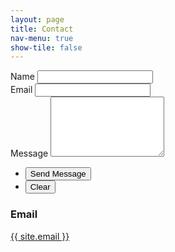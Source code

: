 ```yaml
---
layout: page
title: Contact
nav-menu: true
show-tile: false
---
```



<!-- Contact -->
<section id="contact">
    <div class="inner">
        <section>
            <form action="https://formspree.io/{{ site.email }}" method="POST">
                <div class="field half first">
                    <label for="name">Name</label>
                    <input type="text" name="name" id="name" />
                </div>
                <div class="field half">
                    <label for="email">Email</label>
                    <input type="text" name="_replyto" id="email" />
                </div>
                <div class="field">
                    <label for="message">Message</label>
                    <textarea name="message" id="message" rows="6"></textarea>
                </div>
                <ul class="actions">
                    <li><input type="submit" value="Send Message" class="special" /></li>
                    <li><input type="reset" value="Clear" /></li>
                </ul>
            </form>
        </section>
        <section class="split">
            <section>
                <div class="contact-method">
                    <span class="icon alt fa-envelope"></span>
                    <h3>Email</h3>
                    <a href="mailto:{{ site.email }}">{{ site.email }}</a>
                </div>
            </section>
        </section>
    </div>
</section>